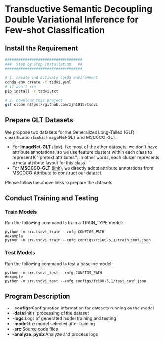 # Transductive Semantic Decoupling Double Variational Inference for Few-shot Classification
 
## Install the Requirement
```bash
###################################
###  Step by Step Installation   ##
###################################

# 1. create and activate conda environment
conda env create -f tsdvi.yaml
# if don't run
pip install -r tsdvi.txt

# 2. download this project
git clone https://github.com/zjh1015/tsdvi
```

## Prepare GLT Datasets
We propose two datasets for the Generalized Long-Tailed (GLT) classification tasks: ImageNet-GLT and MSCOCO-GLT. 
- For **ImageNet-GLT** [(link)](https://github.com/KaihuaTang/Generalized-Long-Tailed-Benchmarks.pytorch/tree/main/_ImageNetGeneration), like most of the other datasets, we don't have attribute annotations, so we use feature clusters within each class to represent K ''pretext attributes''. In other words, each cluster represents a meta attribute layout for this class.
- For **MSCOCO-GLT** [(link)](https://github.com/KaihuaTang/Generalized-Long-Tailed-Benchmarks.pytorch/tree/main/_COCOGeneration), we directly adopt attribute annotations from [MSCOCO-Attribute](https://github.com/genp/cocottributes) to construct our dataset.

Please follow the above links to prepare the datasets.

## Conduct Training and Testing

### Train Models
Run the following command to train a TRAIN_TYPE model:
```
python -m src.tsdvi_train --cnfg CONFIGS_PATH
#example
python -m src.tsdvi_train --cnfg configs/fc100-5,1/train_conf.json

```

### Test Models
Run the following command to test a baseline model:
```
python -m src.tsdvi_test --cnfg CONFIGS_PATH
#example
python -m src.tsdvi_test --cnfg configs/fc100-5,1/test_conf.json
```

## Program Description
- -**configs**:Configuration information for datasets running on the model
- -**data**:Initial processing of the dataset
- -**logs**:Logs of generated model training and testing
- -**model**:the model selected after training
- -**src**:Source code files
- -**analyze.ipynb**:Analyze and process logs
